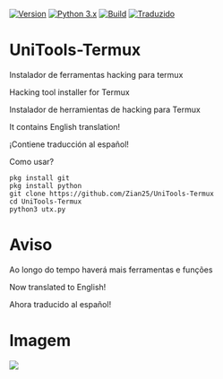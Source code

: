 [![Version](https://img.shields.io/badge/UniTools--Termux-V%201.1-red.svg)]()
[![Python 3.x](https://img.shields.io/badge/Python-3.x-blue.svg)]()
[![Build](https://img.shields.io/badge/Compativel-Termux-brightgreen.svg)]()
[![Traduzido](https://img.shields.io/badge/Traslated%20to-3%20languages-blue.svg)]()



# UniTools-Termux
Instalador de ferramentas hacking para termux 


Hacking tool installer for Termux 


Instalador de herramientas de hacking para Termux 


It contains English translation!


¡Contiene traducción al español!

Como usar?


```
pkg install git
pkg install python
git clone https://github.com/Zian25/UniTools-Termux
cd UniTools-Termux
python3 utx.py
```

# Aviso
Ao longo do tempo haverá mais ferramentas e funções


Now translated to English!


Ahora traducido al español!





# Imagem
<img src="modulos/utx.jpg">


